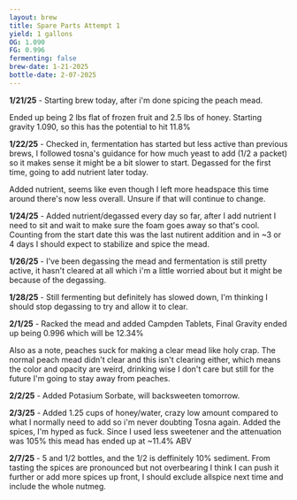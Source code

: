```yaml
---
layout: brew
title: Spare Parts Attempt 1
yield: 1 gallons
OG: 1.090
FG: 0.996
fermenting: false
brew-date: 1-21-2025
bottle-date: 2-07-2025
---
```


**1/21/25** - Starting brew today, after i'm done spicing the peach mead.

Ended up being 2 lbs flat of frozen fruit and 2.5 lbs of honey. Starting gravity 1.090, so this has the potential to hit 11.8%

**1/22/25** - Checked in, fermentation has started but less active than previous brews, I followed tosna's guidance for how much yeast to add (1/2 a packet) so it makes sense it might be a bit slower to start. Degassed for the first time, going to add nutrient later today.

Added nutrient, seems like even though I left more headspace this time around there's now less overall. Unsure if that will continue to change.

**1/24/25** - Added nutrient/degassed every day so far, after I add nutrient I need to sit and wait to make sure the foam goes away so that's cool. Counting from the start date this was the last nutirent addition and in ~3 or 4 days I should expect to stabilize and spice the mead.

**1/26/25** - I've been degassing the mead and fermentation is still pretty active, it hasn't cleared at all which i'm a little worried about but it might be because of the degassing.

**1/28/25** - Still fermenting but definitely has slowed down, I'm thinking I should stop degassing to try and allow it to clear.

**2/1/25** - Racked the mead and added Campden Tablets, Final Gravity ended up being 0.996 which will be 12.34%

Also as a note, peaches suck for making a clear mead like holy crap. The normal peach mead didn't clear and this isn't clearing either, which means the color and opacity are weird, drinking wise I don't care but still for the future I'm going to stay away from peaches.

**2/2/25** - Added Potasium Sorbate, will backsweeten tomorrow.

**2/3/25** - Added 1.25 cups of honey/water, crazy low amount compared to what I normally need to add so i'm never doubting Tosna again. Added the spices, I'm hyped as fuck. Since I used less sweetener and the attenuation was 105% this mead has ended up at ~11.4% ABV

**2/7/25** - 5 and 1/2 bottles, and the 1/2 is deffinitely 10% sediment. From tasting the spices are pronounced but not overbearing I think I can push it further or add more spices up front, I should exclude allspice next time and include the whole nutmeg.
